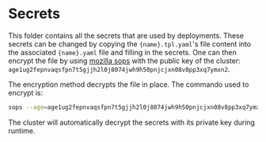# Secrets
This folder contains all the secrets that are used by deployments. These secrets can be changed by copying the `{name}.tpl.yaml`'s file content into the associated `{name}.yaml` file and filling in the secrets. One can then encrypt the file by using [mozilla sops](https://github.com/mozilla/sops) with the public key of the cluster: `age1ug2fepnvaqsfpn7t5gjjh2l0j8074jwh9h50pnjcjxn08v8pp3xq7ymxn2`. 

The encryption method decrypts the file in place. The commando used to encrypt is: 
```bash
sops --age=age1ug2fepnvaqsfpn7t5gjjh2l0j8074jwh9h50pnjcjxn08v8pp3xq7ymxn2 --encrypt --encrypted-regex '^(data|stringData)$' --in-place .\{name}.yaml
```

The cluster will automatically decrypt the secrets with its private key during runtime.

